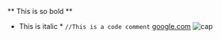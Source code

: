 ** This is so bold **
* This is italic *
``` //This is a code comment ```
[google.com](www.google.com)
![cap](https://github.com/sarah-schaab/phase-0-gps-1/blob/master/GP1.1Cap.png "screencap")